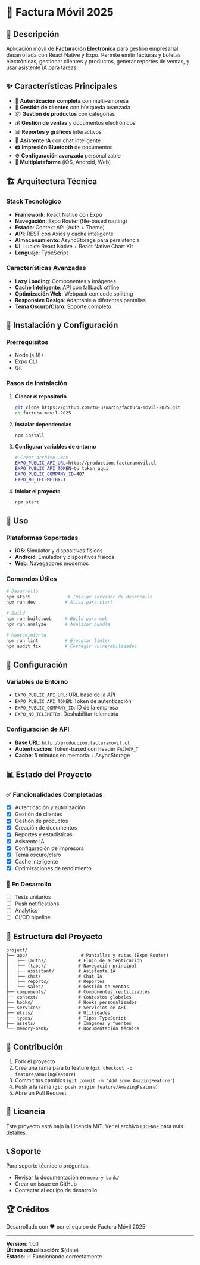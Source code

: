 # 📱 Factura Móvil 2025

## 🎯 Descripción

Aplicación móvil de **Facturación Electrónica** para gestión empresarial desarrollada con React Native y Expo. Permite emitir facturas y boletas electrónicas, gestionar clientes y productos, generar reportes de ventas, y usar asistente IA para tareas.

## ✨ Características Principales

- 🔐 **Autenticación completa** con multi-empresa
- 👥 **Gestión de clientes** con búsqueda avanzada
- 📦 **Gestión de productos** con categorías
- 💰 **Gestión de ventas** y documentos electrónicos
- 📊 **Reportes y gráficos** interactivos
- 🤖 **Asistente IA** con chat inteligente
- 🖨️ **Impresión Bluetooth** de documentos
- ⚙️ **Configuración avanzada** personalizable
- 📱 **Multiplataforma** (iOS, Android, Web)

## 🏗️ Arquitectura Técnica

### Stack Tecnológico
- **Framework**: React Native con Expo
- **Navegación**: Expo Router (file-based routing)
- **Estado**: Context API (Auth + Theme)
- **API**: REST con Axios y cache inteligente
- **Almacenamiento**: AsyncStorage para persistencia
- **UI**: Lucide React Native + React Native Chart Kit
- **Lenguaje**: TypeScript

### Características Avanzadas
- **Lazy Loading**: Componentes y imágenes
- **Cache Inteligente**: API con fallback offline
- **Optimización Web**: Webpack con code splitting
- **Responsive Design**: Adaptable a diferentes pantallas
- **Tema Oscuro/Claro**: Soporte completo

## 🚀 Instalación y Configuración

### Prerrequisitos
- Node.js 18+
- Expo CLI
- Git

### Pasos de Instalación

1. **Clonar el repositorio**
   ```bash
   git clone https://github.com/tu-usuario/factura-movil-2025.git
   cd factura-movil-2025
   ```

2. **Instalar dependencias**
   ```bash
   npm install
   ```

3. **Configurar variables de entorno**
   ```bash
   # Crear archivo .env
   EXPO_PUBLIC_API_URL=http://produccion.facturamovil.cl
   EXPO_PUBLIC_API_TOKEN=tu_token_aqui
   EXPO_PUBLIC_COMPANY_ID=487
   EXPO_NO_TELEMETRY=1
   ```

4. **Iniciar el proyecto**
   ```bash
   npm start
   ```

## 📱 Uso

### Plataformas Soportadas
- **iOS**: Simulator y dispositivos físicos
- **Android**: Emulador y dispositivos físicos
- **Web**: Navegadores modernos

### Comandos Útiles
```bash
# Desarrollo
npm start              # Iniciar servidor de desarrollo
npm run dev           # Alias para start

# Build
npm run build:web     # Build para web
npm run analyze       # Analizar bundle

# Mantenimiento
npm run lint          # Ejecutar linter
npm audit fix         # Corregir vulnerabilidades
```

## 🔧 Configuración

### Variables de Entorno
- `EXPO_PUBLIC_API_URL`: URL base de la API
- `EXPO_PUBLIC_API_TOKEN`: Token de autenticación
- `EXPO_PUBLIC_COMPANY_ID`: ID de la empresa
- `EXPO_NO_TELEMETRY`: Deshabilitar telemetría

### Configuración de API
- **Base URL**: `http://produccion.facturamovil.cl`
- **Autenticación**: Token-based con header `FACMOV_T`
- **Cache**: 5 minutos en memoria + AsyncStorage

## 📊 Estado del Proyecto

### ✅ Funcionalidades Completadas
- [x] Autenticación y autorización
- [x] Gestión de clientes
- [x] Gestión de productos
- [x] Creación de documentos
- [x] Reportes y estadísticas
- [x] Asistente IA
- [x] Configuración de impresora
- [x] Tema oscuro/claro
- [x] Cache inteligente
- [x] Optimizaciones de rendimiento

### 🚧 En Desarrollo
- [ ] Tests unitarios
- [ ] Push notifications
- [ ] Analytics
- [ ] CI/CD pipeline

## 📁 Estructura del Proyecto

```
project/
├── app/                    # Pantallas y rutas (Expo Router)
│   ├── (auth)/            # Flujo de autenticación
│   ├── (tabs)/            # Navegación principal
│   ├── assistant/         # Asistente IA
│   ├── chat/              # Chat IA
│   ├── reports/           # Reportes
│   └── sales/             # Gestión de ventas
├── components/            # Componentes reutilizables
├── context/               # Contextos globales
├── hooks/                 # Hooks personalizados
├── services/              # Servicios de API
├── utils/                 # Utilidades
├── types/                 # Tipos TypeScript
├── assets/                # Imágenes y fuentes
└── memory-bank/           # Documentación técnica
```

## 🤝 Contribución

1. Fork el proyecto
2. Crea una rama para tu feature (`git checkout -b feature/AmazingFeature`)
3. Commit tus cambios (`git commit -m 'Add some AmazingFeature'`)
4. Push a la rama (`git push origin feature/AmazingFeature`)
5. Abre un Pull Request

## 📝 Licencia

Este proyecto está bajo la Licencia MIT. Ver el archivo `LICENSE` para más detalles.

## 📞 Soporte

Para soporte técnico o preguntas:
- Revisar la documentación en `memory-bank/`
- Crear un issue en GitHub
- Contactar al equipo de desarrollo

## 🏆 Créditos

Desarrollado con ❤️ por el equipo de Factura Móvil 2025

---

**Versión**: 1.0.1  
**Última actualización**: $(date)  
**Estado**: ✅ Funcionando correctamente
